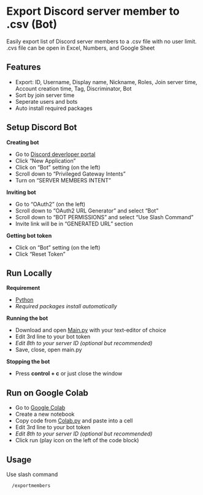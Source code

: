 
# Export Discord server member to .csv (Bot)

Easily export list of Discord server members to a .csv file with no  user limit.\
.cvs file can be open in Excel, Numbers, and Google Sheet

## Features

- Export: ID, Username, Display name, Nickname, Roles, Join server time, Account creation time, Tag, Discriminator, Bot
- Sort by join server time
- Seperate users and bots
- Auto install required packages

## Setup Discord Bot

**Creating bot**
- Go to [Discord deverloper portal](https://discord.com/developers/applications)
- Click “New Application”
- Click on “Bot” setting (on the left)
- Scroll down to “Privileged Gateway Intents”
- Turn on “SERVER MEMBERS INTENT”

**Inviting bot**
- Go to “OAuth2” (on the left)
- Scroll down to “OAuth2 URL Generator” and select “Bot”
- Scroll down to “BOT PERMISSIONS” and select “Use Slash Command”
- Invite link will be in “GENERATED URL” section

**Getting bot token**
- Click on “Bot” setting (on the left)
- Click “Reset Token”

## Run Locally

**Requirement**
- [Python](https://www.python.org/)
- *Required packages install automatically*

**Running the bot**
- Download and open [Main.py](Main.py) with your text-editor of choice
- Edit 3rd line to your bot token
- *Edit 8th to your server ID (optional but recommended)*
- Save, close, open main.py

**Stopping the bot**
- Press **control +  c** or just close the window



## Run on Google Colab
- Go to [Google Colab](https://colab.research.google.com)
- Create a new notebook
- Copy code from [Colab.py](Colab.py) and paste into a cell
- Edit 3rd line to your bot token
- *Edit 8th to your server ID (optional but recommended)*
- Click run (play icon on the left of the code block)


## Usage

Use slash command
```
  /exportmembers
```
